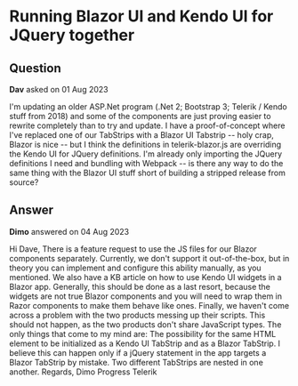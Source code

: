 # Running Blazor UI and Kendo UI for JQuery together

## Question

**Dav** asked on 01 Aug 2023

I'm updating an older ASP.Net program (.Net 2; Bootstrap 3; Telerik / Kendo stuff from 2018) and some of the components are just proving easier to rewrite completely than to try and update. I have a proof-of-concept where I've replaced one of our TabStrips with a Blazor UI Tabstrip -- holy crap, Blazor is nice -- but I think the definitions in telerik-blazor.js are overriding the Kendo UI for JQuery definitions. I'm already only importing the JQuery definitions I need and bundling with Webpack -- is there any way to do the same thing with the Blazor UI stuff short of building a stripped release from source?

## Answer

**Dimo** answered on 04 Aug 2023

Hi Dave, There is a feature request to use the JS files for our Blazor components separately. Currently, we don't support it out-of-the-box, but in theory you can implement and configure this ability manually, as you mentioned. We also have a KB article on how to use Kendo UI widgets in a Blazor app. Generally, this should be done as a last resort, because the widgets are not true Blazor components and you will need to wrap them in Razor components to make them behave like ones. Finally, we haven't come across a problem with the two products messing up their scripts. This should not happen, as the two products don't share JavaScript types. The only things that come to my mind are: The possibility for the same HTML element to be initialized as a Kendo UI TabStrip and as a Blazor TabStrip. I believe this can happen only if a jQuery statement in the app targets a Blazor TabStrip by mistake. Two different TabStrips are nested in one another. Regards, Dimo Progress Telerik
